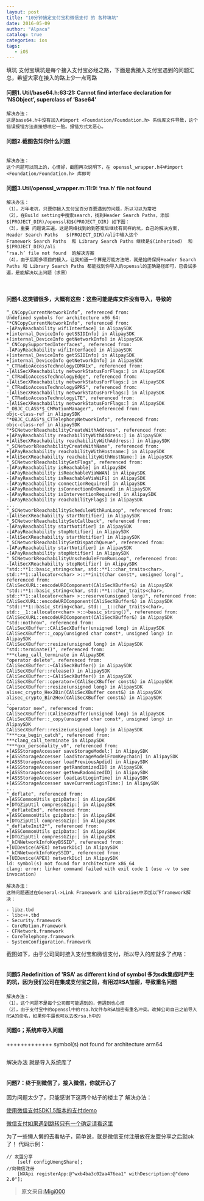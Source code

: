 ```yaml
---
layout: post
title: "10分钟搞定支付宝和微信支付 的 各种填坑"
date: 2016-05-09
author: "Alpaca"
catalog: true
categories: ios
tags:
   - iOS
---
```

填坑
支付宝填坑是每个接入支付宝必经之路，下面是我接入支付宝遇到的问题汇总，希望大家在接入的路上少一点弯路

#### 问题1. Util/base64.h:63:21: Cannot find interface declaration for ‘NSObject’, superclass of ‘Base64’

    解决办法：
    这是base64.h中没有加入#import <Foundation/Foundation.h> 系统库文件导致，这个错误报错方法直接想喷它一脸。报错方式太恶心。


#### 问题2.截图告知你什么问题


<img src="http://7xqmgj.com1.z0.glb.clouddn.com/2016-08-02_616981-d6540c725f3801a4.png" alt="" class="shadow"/>




    解决办法：
    这个问题可以同上的，心情好，截图再次说明下，在 openssl_wrapper.h中#import <Foundation/Foundation.h> 库即可


#### 问题3.Util/openssl_wrapper.m:11:9: ‘rsa.h’ file not found

    解决办法：
    （1），万年老坑，只要你接入支付宝百分百要遇到的问题，所以习以为常吧
    （2），在Build setting中搜索search，找到Header Search Paths，添加$(PROJECT_DIR)/openssl和$(PROJECT_DIR) 如下图：
    （3），重要 问题说三遍，这是网络找到的到答案后继续有同样的坑，自己的解决方案,
    Header Search Paths   $(PROJECT_DIR)/ali中输入这个
    Framework Search Paths  和 Library Search Paths 继续是$(inherited)  和  $(PROJECT_DIR)/ali
    ‘rsa.h’ file not found  的解决方案
    （4），由于后期多项目的接入，让我知道一个算是万能方法吧，就是始终保持Header Search Paths 和 Library Search Paths 都能找到你导入的openssl的正确路径即可，已尝试多遍，是能解决以上问题（求黑）


<img src="http://7xqmgj.com1.z0.glb.clouddn.com/2016-08-02_616981-b71f879b0c85fb6a.png" alt="" class="shadow"/>


<img src="http://7xqmgj.com1.z0.glb.clouddn.com/2016-08-02_616981-e833ce4b6bd3cb57.png" alt="" class="shadow"/>




#### 问题4.这类错很多，大概有这些：这些可能是库文件没有导入，导致的


```
“_CNCopyCurrentNetworkInfo”, referenced from:
Undefined symbols for architecture x86_64:
"*CNCopyCurrentNetworkInfo", referenced from:
-[APayReachability wifiInterface] in AlipaySDK
+[internal_DeviceInfo getSSIDInfo] in AlipaySDK
+[internal_DeviceInfo getNetworkInfo] in AlipaySDK
"_CNCopySupportedInterfaces", referenced from:
-[APayReachability wifiInterface] in AlipaySDK
+[internal_DeviceInfo getSSIDInfo] in AlipaySDK
+[internal_DeviceInfo getNetworkInfo] in AlipaySDK
"_CTRadioAccessTechnologyCDMA1x", referenced from:
-[AliSecXReachability networkStatusForFlags:] in AlipaySDK
"_CTRadioAccessTechnologyEdge", referenced from:
-[AliSecXReachability networkStatusForFlags:] in AlipaySDK
"_CTRadioAccessTechnologyGPRS", referenced from:
-[AliSecXReachability networkStatusForFlags:] in AlipaySDK
"_CTRadioAccessTechnologyLTE", referenced from:
-[AliSecXReachability networkStatusForFlags:] in AlipaySDK
"_OBJC_CLASS*$_CMMotionManager", referenced from:
objc-class-ref in AlipaySDK
"*OBJC_CLASS*$_CTTelephonyNetworkInfo", referenced from:
objc-class-ref in AlipaySDK
"*SCNetworkReachabilityCreateWithAddress", referenced from:
+[APayReachability reachabilityWithAddress:] in AlipaySDK
+[AliSecXReachability reachabilityWithAddress:] in AlipaySDK
"_SCNetworkReachabilityCreateWithName", referenced from:
+[APayReachability reachabilityWithHostname:] in AlipaySDK
+[AliSecXReachability reachabilityWithHostName:] in AlipaySDK
"_SCNetworkReachabilityGetFlags", referenced from:
-[APayReachability isReachable] in AlipaySDK
-[APayReachability isReachableViaWWAN] in AlipaySDK
-[APayReachability isReachableViaWiFi] in AlipaySDK
-[APayReachability connectionRequired] in AlipaySDK
-[APayReachability isConnectionOnDemand] in AlipaySDK
-[APayReachability isInterventionRequired] in AlipaySDK
-[APayReachability reachabilityFlags] in AlipaySDK
...
"_SCNetworkReachabilityScheduleWithRunLoop", referenced from:
-[AliSecXReachability startNotifier] in AlipaySDK
"_SCNetworkReachabilitySetCallback", referenced from:
-[APayReachability startNotifier] in AlipaySDK
-[APayReachability stopNotifier] in AlipaySDK
-[AliSecXReachability startNotifier] in AlipaySDK
"_SCNetworkReachabilitySetDispatchQueue", referenced from:
-[APayReachability startNotifier] in AlipaySDK
-[APayReachability stopNotifier] in AlipaySDK
"_SCNetworkReachabilityUnscheduleFromRunLoop", referenced from:
-[AliSecXReachability stopNotifier] in AlipaySDK
"std::**1::basic_string<char, std::**1::char_traits<char>, std::**1::allocator<char> >::**init(char const*, unsigned long)", referenced from:
CAliSecXURL::encodeURIComponent(CAliSecXBuffer&) in AlipaySDK
"std::**1::basic_string<char, std::**1::char_traits<char>, std::**1::allocator<char> >::reserve(unsigned long)", referenced from:
CAliSecXURL::encodeURIComponent(CAliSecXBuffer&) in AlipaySDK
"std::**1::basic_string<char, std::__1::char_traits<char>, std::__1::allocator<char> >::~basic_string()", referenced from:
CAliSecXURL::encodeURIComponent(CAliSecXBuffer&) in AlipaySDK
"std::nothrow", referenced from:
CAliSecXBuffer::CAliSecXBuffer(unsigned long) in AlipaySDK
CAliSecXBuffer::_copy(unsigned char const*, unsigned long) in AlipaySDK
CAliSecXBuffer::resize(unsigned long) in AlipaySDK
"std::terminate()", referenced from:
***clang_call_terminate in AlipaySDK
"operator delete", referenced from:
CAliSecXBuffer::~CAliSecXBuffer() in AlipaySDK
CAliSecXBuffer::release() in AlipaySDK
CAliSecXBuffer::~CAliSecXBuffer() in AlipaySDK
CAliSecXBuffer::operator=(CAliSecXBuffer const&) in AlipaySDK
CAliSecXBuffer::resize(unsigned long) in AlipaySDK
alisec_crypto_Hex2Bin(CAliSecXBuffer const&) in AlipaySDK
alisec_crypto_Bin2Hex(CAliSecXBuffer const&) in AlipaySDK
...
"operator new", referenced from:
CAliSecXBuffer::CAliSecXBuffer(unsigned long) in AlipaySDK
CAliSecXBuffer::_copy(unsigned char const*, unsigned long) in AlipaySDK
CAliSecXBuffer::resize(unsigned long) in AlipaySDK
"***cxa_begin_catch", referenced from:
***clang_call_terminate in AlipaySDK
"***gxx_personality_v0", referenced from:
+[ASSStorageAccesser saveStorageModel:] in AlipaySDK
+[ASSStorageAccesser loadStorageModelFromKeychain] in AlipaySDK
+[ASSStorageAccesser loadPreviousApdid] in AlipaySDK
+[ASSStorageAccesser getRandomizedID] in AlipaySDK
+[ASSStorageAccesser getNewRadomizedID] in AlipaySDK
+[ASSStorageAccesser loadLastLoginTime] in AlipaySDK
+[ASSStorageAccesser saveCurrentLoginTime:] in AlipaySDK
...
"_deflate", referenced from:
+[ASSCommonUtils gzipData:] in AlipaySDK
+[DTGZipUtil compressGZip:] in AlipaySDK
"_deflateEnd", referenced from:
+[ASSCommonUtils gzipData:] in AlipaySDK
+[DTGZipUtil compressGZip:] in AlipaySDK
"_deflateInit2*", referenced from:
+[ASSCommonUtils gzipData:] in AlipaySDK
+[DTGZipUtil compressGZip:] in AlipaySDK
"_kCNNetworkInfoKeyBSSID", referenced from:
+[UIDevice(APEX) networkDic] in AlipaySDK
"_kCNNetworkInfoKeySSID", referenced from:
+[UIDevice(APEX) networkDic] in AlipaySDK
ld: symbol(s) not found for architecture x86_64
clang: error: linker command failed with exit code 1 (use -v to see invocation)
```
    解决办法：
    这种问题通过在General->Link Framework and Libraiies中添加以下framework解决：
    
    - libz.tbd
    - libc++.tbd
    - Security.framework
    - CoreMotion.Framework
    - CFNetwork.framework
    - CoreTelephony.framework
    - SystemConfiguration.framework


截图如下，由于公司同时接入支付宝和微信支付，所以导入的库就多了点咯：

<img src="http://7xqmgj.com1.z0.glb.clouddn.com/2016-08-02_616981-2e9fde123b91a6d5.png" alt="" class="shadow"/> 



#### 问题5.Redefinition of 'RSA' as different kind of symbol  多为sdk集成时产生的坑，因为我们公司在集成支付宝之前，有用过RSA加密，导致重名问题

    解决办法：
    （1），这个问题不是每个公司都可能遇到的，但遇到也心烦
    （2），由于支付宝中的openssl中的rsa.h文件与RSA加密有重名冲突。改掉公司自己之前导入RSA的命名，如果你牛逼也可以去改rsa.h中的


#### 问题6；系统库导入问题
+++++++++++++
symbol(s) not found for architecture arm64


<img src="http://7xqmgj.com1.z0.glb.clouddn.com/2016-08-02_616981-52c8b3ed04cf400f.png" alt="" class="shadow"/> 

解决办法
就是导入系统库了


<img src="http://7xqmgj.com1.z0.glb.clouddn.com/2016-08-02_616981-3a750ed6a81bdc43.png" alt="" class="shadow"/> 


#### 问题7：终于到微信了，接入微信，你就开心了
因为问题太少了，只能感谢下这两个帖子的楼主了
解决办法：  

[使用微信支付SDK1.5版本的支付demo](http://www.cocoachina.com/bbs/read.php?tid-309177-page-1.html)  

[微信支付如果遇到跳转只有一个确定请看这里](http://www.cocoachina.com/bbs/read.php?tid-321546.html)

为了一些懒人懒的去看帖子，简单说，就是微信支付注册放在友盟分享之后就ok了！
代码示例：

    // 友盟分享
        [self configUmengShare];
    //向微信注册
        [WXApi registerApp:@"wxb4ba3c02aa476ea1" withDescription:@"demo 2.0"];
        
        
> 原文来自:[Migi000](http://www.jianshu.com/p/6d67cfe0f00c?hmsr=toutiao.io&utm_medium=toutiao.io&utm_source=toutiao.io)
